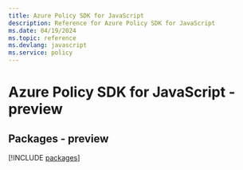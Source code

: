 ```yaml
---
title: Azure Policy SDK for JavaScript
description: Reference for Azure Policy SDK for JavaScript
ms.date: 04/19/2024
ms.topic: reference
ms.devlang: javascript
ms.service: policy
---
```

# Azure Policy SDK for JavaScript - preview
## Packages - preview
[!INCLUDE [packages](policy-index.md)]